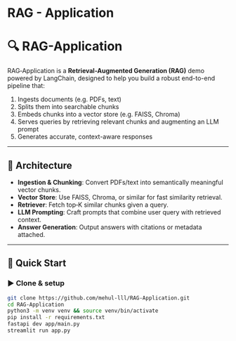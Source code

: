 # RAG - Application


# 🔍 RAG-Application

RAG‑Application is a **Retrieval-Augmented Generation (RAG)** demo powered by LangChain, designed to help you build a robust end-to-end pipeline that:

1. Ingests documents (e.g. PDFs, text)
2. Splits them into searchable chunks
3. Embeds chunks into a vector store (e.g. FAISS, Chroma)
4. Serves queries by retrieving relevant chunks and augmenting an LLM prompt
5. Generates accurate, context-aware responses

---

## 🧩 Architecture

- **Ingestion & Chunking**: Convert PDFs/text into semantically meaningful vector chunks.
- **Vector Store**: Use FAISS, Chroma, or similar for fast similarity retrieval.
- **Retriever**: Fetch top‑K similar chunks given a query.
- **LLM Prompting**: Craft prompts that combine user query with retrieved context.
- **Answer Generation**: Output answers with citations or metadata attached.

---

## 🚀 Quick Start

### ▶️ Clone & setup

```bash 
git clone https://github.com/mehul-lll/RAG-Application.git
cd RAG-Application
python3 -m venv venv && source venv/bin/activate
pip install -r requirements.txt
fastapi dev app/main.py
streamlit run app.py
